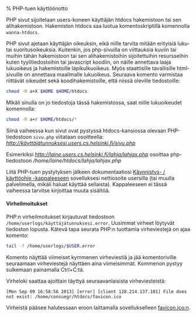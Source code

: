 % PHP-tuen käyttöönotto

PHP sivut sijoitetaan users-koneen käyttäjän htdocs hakemistoon tai sen alihakemistoon. 
Hakemiston htdocs saa luotua komentoskriptillä komennolla `wanna-htdocs`.

PHP sivut ajetaan käyttäjän oikeuksin, eikä niille tarvita mitään erityisiä
luku- tai suoritusoikeuksia. Kuitenkin, jos php-sivuilla on viittauksia kuviin
tai muihin tähän hakemistoon tai sen alihakemistoihin sijoitettuihin
resursseihin kuten tyylitiedostoihin tai javascript koodiin, on näille
annettava laaja lukuoikeus ja hakemistoille läpikulkuoikeus. Myös staattisille
tavallisille html-sivuille on annettava maailmalle lukuoikeus. Seuraava komento
varmistaa riittävät oikeudet sekä koodihakemistoille, että niissä oleville
tiedostoille:

~~~~bash
chmod -R a+X $HOME $HOME/htdocs
~~~~

Mikäli sinulla on jo tiedostoja tässä hakemistossa, saat niille lukuoikeudet komennolla:

~~~~bash
chmod -R a+r $HOME/htdocs/*
~~~~

Siinä vaiheessa kun sivut ovat pystyssä htdocs-kansiossa olevaan PHP-tiedostoon `sivu.php` viitataan osoitteella:
_http://käyttäjätunnuksesi.users.cs.helsinki.fi/sivu.php_

Esimerkiksi _http://laine.users.cs.helsinki.fi/lahja/lahjax.php_ osoittaa php-tiedostoon _/home/laine/htdocs/lahja/lahjax.php_

Liitä PHP-tuen pystytyksen jälkeen dokumentaatiosi [Käynnistys- / käyttöohje -kappaleeseen]({{rootdir}}dokumentaatio-ohje.html#käynnistys--käyttöohje) 
sovelluksesi nettiosoite usersilla (tai muulla palvelimella, mikäli haluat käyttää sellaista).
Kappaleeseen ei tässä vaiheessa tarvitse kirjoittaa muuta sisältöä.

#### Virheilmoitukset
PHP:n virheilmoitukset kirjautuvat tiedostoon 
`/home/userlogs/käyttäjätunnuksesi.error`.
Uusimmat virheet löytyvät tiedoston lopusta. Kätevä tapa seurata PHP:n tuottamia virheviestejä on ajaa komento:

~~~~bash
tail -f /home/userlogs/$USER.error
~~~~

Komento näyttää viimeiset kymmenen virheviestiä ja jää komentoriville
seuraamaan virheviestejä näyttäen aina viimeisimmät. Kommenon pystyy sulkemaan
painamalla Ctrl+C:tä.

Virheloki saattaa ajoittain täyttyä seuraavanlaisista virheviesteistä:

~~~
[Mon Sep 09 16:58:56 2013] [error] [client 128.214.137.101] File does not exist: /home/consuegr/htdocs/favicon.ico
~~~

Virheistä pääsee halutessaan eroon laittamalla sovellukselleen [favicon.ico:n](http://fi.wikipedia.org/wiki/Favicon).
